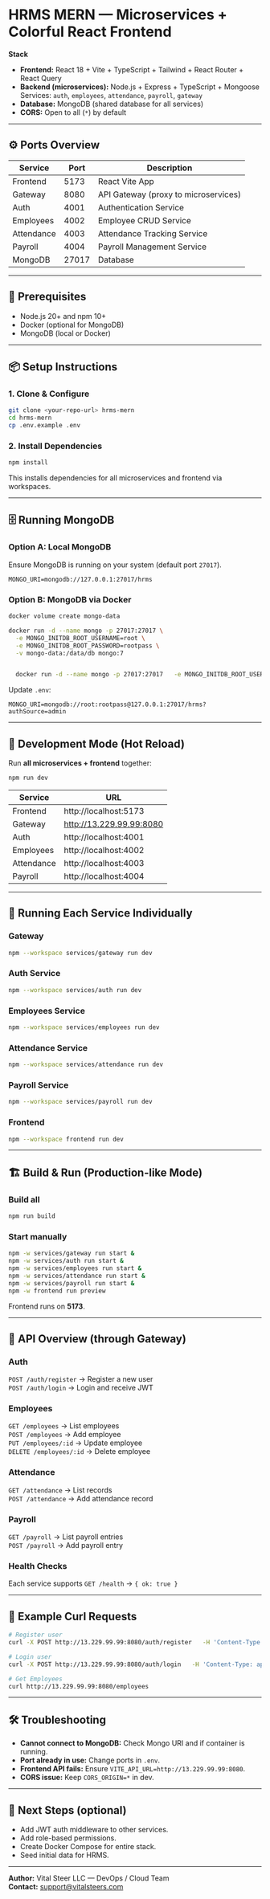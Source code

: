 # HRMS MERN — Microservices + Colorful React Frontend

**Stack**
- **Frontend:** React 18 + Vite + TypeScript + Tailwind + React Router + React Query
- **Backend (microservices):** Node.js + Express + TypeScript + Mongoose  
  Services: `auth`, `employees`, `attendance`, `payroll`, `gateway`
- **Database:** MongoDB (shared database for all services)
- **CORS:** Open to all (`*`) by default

---


## ⚙️ Ports Overview
| Service | Port | Description |
|----------|------|-------------|
| Frontend | 5173 | React Vite App |
| Gateway | 8080 | API Gateway (proxy to microservices) |
| Auth | 4001 | Authentication Service |
| Employees | 4002 | Employee CRUD Service |
| Attendance | 4003 | Attendance Tracking Service |
| Payroll | 4004 | Payroll Management Service |
| MongoDB | 27017 | Database |

---

## 🧩 Prerequisites
- Node.js 20+ and npm 10+
- Docker (optional for MongoDB)
- MongoDB (local or Docker)

---

## 📦 Setup Instructions

### 1. Clone & Configure
```bash
git clone <your-repo-url> hrms-mern
cd hrms-mern
cp .env.example .env
```

### 2. Install Dependencies
```bash
npm install
```

This installs dependencies for all microservices and frontend via workspaces.

---

## 🗄️ Running MongoDB

### Option A: Local MongoDB
Ensure MongoDB is running on your system (default port `27017`).
```env
MONGO_URI=mongodb://127.0.0.1:27017/hrms
```


### Option B: MongoDB via Docker
```bash
docker volume create mongo-data

docker run -d --name mongo -p 27017:27017 \
  -e MONGO_INITDB_ROOT_USERNAME=root \
  -e MONGO_INITDB_ROOT_PASSWORD=rootpass \
  -v mongo-data:/data/db mongo:7


  docker run -d --name mongo -p 27017:27017   -e MONGO_INITDB_ROOT_USERNAME=root   -e MONGO_INITDB_ROOT_PASSWORD=rootpass --network appnet -v mongo-data:/data/db mongo:7
```

Update `.env`:
```env
MONGO_URI=mongodb://root:rootpass@127.0.0.1:27017/hrms?authSource=admin
```

---

## 🚀 Development Mode (Hot Reload)

Run **all microservices + frontend** together:
```bash
npm run dev
```

| Service | URL |
|----------|------|
| Frontend | http://localhost:5173 |
| Gateway | http://13.229.99.99:8080 |
| Auth | http://localhost:4001 |
| Employees | http://localhost:4002 |
| Attendance | http://localhost:4003 |
| Payroll | http://localhost:4004 |

---

## 🧠 Running Each Service Individually

### Gateway
```bash
npm --workspace services/gateway run dev
```

### Auth Service
```bash
npm --workspace services/auth run dev
```

### Employees Service
```bash
npm --workspace services/employees run dev
```

### Attendance Service
```bash
npm --workspace services/attendance run dev
```

### Payroll Service
```bash
npm --workspace services/payroll run dev
```

### Frontend
```bash
npm --workspace frontend run dev
```

---

## 🏗️ Build & Run (Production-like Mode)

### Build all
```bash
npm run build
```

### Start manually
```bash
npm -w services/gateway run start &
npm -w services/auth run start &
npm -w services/employees run start &
npm -w services/attendance run start &
npm -w services/payroll run start &
npm -w frontend run preview
```

Frontend runs on **5173**.

---

## 🧾 API Overview (through Gateway)

### Auth
`POST /auth/register` → Register a new user  
`POST /auth/login` → Login and receive JWT

### Employees
`GET /employees` → List employees  
`POST /employees` → Add employee  
`PUT /employees/:id` → Update employee  
`DELETE /employees/:id` → Delete employee

### Attendance
`GET /attendance` → List records  
`POST /attendance` → Add attendance record

### Payroll
`GET /payroll` → List payroll entries  
`POST /payroll` → Add payroll entry

### Health Checks
Each service supports `GET /health` → `{ ok: true }`

---

## 🧪 Example Curl Requests

```bash
# Register user
curl -X POST http://13.229.99.99:8080/auth/register   -H 'Content-Type: application/json'   -d '{"email":"admin@example.com","name":"Admin","password":"12345","role":"admin"}'

# Login user
curl -X POST http://13.229.99.99:8080/auth/login   -H 'Content-Type: application/json'   -d '{"email":"admin@example.com","password":"12345"}'

# Get Employees
curl http://13.229.99.99:8080/employees
```

---

## 🛠 Troubleshooting

- **Cannot connect to MongoDB:** Check Mongo URI and if container is running.  
- **Port already in use:** Change ports in `.env`.  
- **Frontend API fails:** Ensure `VITE_API_URL=http://13.229.99.99:8080`.  
- **CORS issue:** Keep `CORS_ORIGIN=*` in dev.

---

## 🧰 Next Steps (optional)
- Add JWT auth middleware to other services.
- Add role-based permissions.
- Create Docker Compose for entire stack.
- Seed initial data for HRMS.

---

**Author:** Vital Steer LLC — DevOps / Cloud Team  
**Contact:** support@vitalsteers.com
